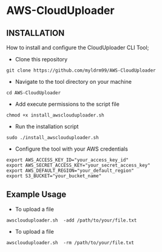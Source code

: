 # AWS-CloudUploader

## INSTALLATION
How to install and configure the CloudUploader CLI Tool;

* Clone this repository
  
```
git clone https://github.com/myldrm99/AWS-CloudUploader
```

* Navigate to the tool directory on your machine
  
```
cd AWS-CloudUploader
```

* Add execute permissions to the script file

```
chmod +x install_awsclouduploader.sh
```

* Run the installation script
  
```
sudo ./install_awsclouduploader.sh
```

* Configure the tool with your AWS credentials
  
```
export AWS_ACCESS_KEY_ID="your_access_key_id"
export AWS_SECRET_ACCESS_KEY="your_secret_access_key"
export AWS_DEFAULT_REGION="your_default_region"
export S3_BUCKET="your_bucket_name"
```

## Example Usage

* To upload a file
```
awsclouduploader.sh  -add /path/to/your/file.txt
```

* To upload a file

```
awsclouduploader.sh  -rm /path/to/your/file.txt
```
